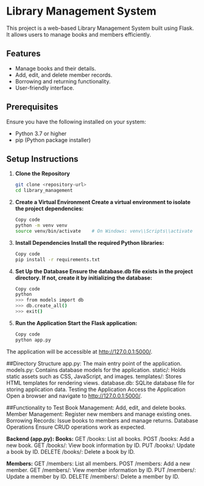 # Library Management System

This project is a web-based Library Management System built using Flask. It allows users to manage books and members efficiently.

## Features

- Manage books and their details.
- Add, edit, and delete member records.
- Borrowing and returning functionality.
- User-friendly interface.

## Prerequisites

Ensure you have the following installed on your system:

- Python 3.7 or higher
- pip (Python package installer)

## Setup Instructions

1. **Clone the Repository**
   ```bash
   git clone <repository-url>
   cd library_management
2. **Create a Virtual Environment Create a virtual environment to isolate the project dependencies:**
   ```bash
   Copy code
   python -m venv venv
   source venv/bin/activate    # On Windows: venv\\Scripts\\activate
3. **Install Dependencies Install the required Python libraries:**
   ```bash
   Copy code
   pip install -r requirements.txt
4. **Set Up the Database Ensure the database.db file exists in the project directory. If not, create it by initializing the database:**
   ```bash
   Copy code
   python
   >>> from models import db
   >>> db.create_all()
   >>> exit()

5. **Run the Application Start the Flask application:**
   ```bash
   Copy code
   python app.py
The application will be accessible at http://127.0.0.1:5000/.

##Directory Structure
   app.py: The main entry point of the application.
   models.py: Contains database models for the application.
   static/: Holds static assets such as CSS, JavaScript, and images.
   templates/: Stores HTML templates for rendering views.
   database.db: SQLite database file for storing application data.
   Testing the Application
   Access the Application Open a browser and navigate to http://127.0.0.1:5000/.

##Functionality to Test
   Book Management: Add, edit, and delete books.
   Member Management: Register new members and manage existing ones.
   Borrowing Records: Issue books to members and manage returns.
   Database Operations Ensure CRUD operations work as expected.
      
   **Backend (app.py):**
   **Books:**
   GET /books: List all books.
   POST /books: Add a new book.
   GET /books/<id>: View book information by ID.
   PUT /books/<id>: Update a book by ID.
   DELETE /books/<id>: Delete a book by ID.
   
   **Members:**
   GET /members: List all members.
   POST /members: Add a new member.
   GET /members/<id>: View member information by ID.
   PUT /members/<id>: Update a member by ID.
   DELETE /members/<id>: Delete a member by ID.
   




